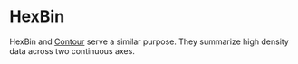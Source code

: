 # HexBin

<!--meta

-->

HexBin and [Contour](./Contour.md) serve a similar purpose. They summarize high density data across two continuous axes.


<ClientOnly>
  <hpcc-vitepress style="width:100%;height:600px">
    <div id="placeholder" style="height:400px">
    </div>
    <script type="module">
      import { HexBin } from "@hpcc-js/chart";

      new HexBin()
          .target("placeholder")
          .columns(["X-Value", "Y-Value"])
          .data(randomData(1000))
          .xAxisType("linear")
          .render()
          ;

      function randomData(count){
          return Array(count).fill(1).map((n,x)=>{
              const y = Math.sqrt(x) * Math.random();
              return [x,y];
          });
      }
    </script>
  </hpcc-vitepress>
</ClientOnly>


_binSize_ can be used to set the size of the hexagon bins. The results can be seen in the below example.


<ClientOnly>
  <hpcc-vitepress style="width:100%;height:600px">
    <div id="placeholder" style="height:400px">
    </div>
    <script type="module">
      import { HexBin } from "@hpcc-js/chart";

      let binSize = 5;

      const widget = new HexBin()
          .target("placeholder")
          .columns(["X-Value", "Y-Value"])
          .data(randomData(1000))
          .xAxisType("linear")
          .xAxisTickCount(10)
          .binSize(binSize)
          .render()
          ;

      function randomData(count){
          return Array(count).fill(1).map((n,x)=>{
              const y = Math.sqrt(x) * Math.random();
              return [x,y];
          });
      }
      let interval = 5;
      setInterval(function(){
          const next = binSize + interval;
          if(next > 20 || next <= 0){
              interval *= -1;
          }
          binSize += interval;
          widget
              .xAxisTitle("binSize = " + binSize)
              .binSize(binSize)
              .render()
              ;
      },1000);
    </script>
  </hpcc-vitepress>
</ClientOnly>


For documentation on axis-specific properties take a look at the [Axis Documentation](./XYAxis.md).

## API

## Published Properties
```@hpcc-js/chart:HexBin
```
